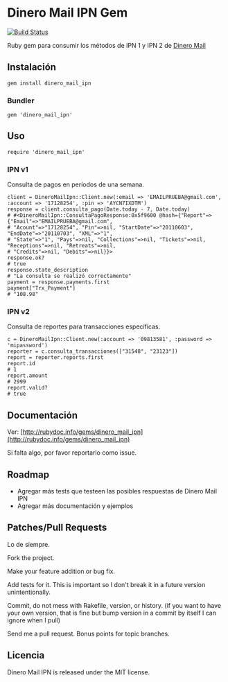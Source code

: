 # Dinero Mail IPN Gem

[![Build Status](https://travis-ci.org/etagwerker/dinero_mail_ipn.png?branch=master)](https://travis-ci.org/etagwerker/dinero_mail_ipn)

Ruby gem para consumir los métodos de IPN 1 y IPN 2 de [Dinero
Mail](http://dineromail.com)

## Instalación

    gem install dinero_mail_ipn

### Bundler

    gem 'dinero_mail_ipn'

## Uso

    require 'dinero_mail_ipn'

### IPN v1

Consulta de pagos en períodos de una semana. 

    client = DineroMailIpn::Client.new(:email => 'EMAILPRUEBA@gmail.com', :account => '17128254', :pin => 'AYCN7IXDTM')
    response = client.consulta_pago(Date.today - 7, Date.today)
    # #<DineroMailIpn::ConsultaPagoResponse:0x5f9600 @hash={"Report"=>{"Email"=>"EMAILPRUEBA@gmail.com",
    # "Acount"=>"17128254", "Pin"=>nil, "StartDate"=>"20110603", "EndDate"=>"20110703", "XML"=>"1", 
    # "State"=>"1", "Pays"=>nil, "Collections"=>nil, "Tickets"=>nil, "Receptions"=>nil, "Retreats"=>nil,
    # "Credits"=>nil, "Debits"=>nil}}>
    response.ok? 
    # true
    response.state_description
    # "La consulta se realizó correctamente"
    payment = response.payments.first
    payment["Trx_Payment"]
    # "108.98"

### IPN v2

Consulta de reportes para transacciones específicas.

    c = DineroMailIpn::Client.new(:account => '09813581', :password => 'mipassword')
    reporter = c.consulta_transacciones(["31548", "23123"])
    report = reporter.reports.first
    report.id
    # 1
    report.amount
    # 2999
    report.valid?
    # true

## Documentación

Ver: [http://rubydoc.info/gems/dinero_mail_ipn](http://rubydoc.info/gems/dinero_mail_ipn)

Si falta algo, por favor reportarlo como issue.

## Roadmap

* Agregar más tests que testeen las posibles respuestas de Dinero Mail IPN
* Agregar más documentación y ejemplos

## Patches/Pull Requests

Lo de siempre. 

Fork the project.

Make your feature addition or bug fix.

Add tests for it. This is important so I don't break it in a future version unintentionally.

Commit, do not mess with Rakefile, version, or history. (if you want to have your own version, that is fine but bump version in a commit by itself I can ignore when I pull)

Send me a pull request. Bonus points for topic branches.

## Licencia

Dinero Mail IPN is released under the MIT license.
